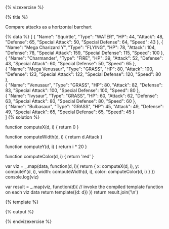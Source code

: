 {% vizexercise %}

{% title %}

Compare attacks as a horizontal barchart

{% data %}
[
  {
    "Name": "Squirtle",
    "Type": "WATER",
    "HP": 44,
    "Attack": 48,
    "Defense": 65,
    "Special Attack": 50,
    "Special Defense": 64,
    "Speed": 43
  },
  {
    "Name": "Mega Charizard Y",
    "Type": "FLYING",
    "HP": 78,
    "Attack": 104,
    "Defense": 78,
    "Special Attack": 159,
    "Special Defense": 115,
    "Speed": 100
  },  
  {
    "Name": "Charmander",
    "Type": "FIRE",
    "HP": 39,
    "Attack": 52,
    "Defense": 43,
    "Special Attack": 60,
    "Special Defense": 50,
    "Speed": 65
  },  
  {
    "Name": "Mega Venusaur",
    "Type": "GRASS",
    "HP": 80,
    "Attack": 100,
    "Defense": 123,
    "Special Attack": 122,
    "Special Defense": 120,
    "Speed": 80
  },  
  {
    "Name": "Venusaur",
    "Type": "GRASS",
    "HP": 80,
    "Attack": 82,
    "Defense": 83,
    "Special Attack": 100,
    "Special Defense": 100,
    "Speed": 80
  },    
  {
    "Name": "Ivysaur",
    "Type": "GRASS",
    "HP": 60,
    "Attack": 62,
    "Defense": 63,
    "Special Attack": 80,
    "Special Defense": 80,
    "Speed": 60
  },    
  {
    "Name": "Bulbasaur",
    "Type": "GRASS",
    "HP": 45,
    "Attack": 49,
    "Defense": 49,
    "Special Attack": 65,
    "Special Defense": 65,
    "Speed": 45
  }  
]
{% solution %}

function computeX(d, i) {
    return 0
}

function computeWidth(d, i) {
    return d.Attack
}

function computeY(d, i) {
    return i * 20
}

function computeColor(d, i) {
    return 'red'
}

var viz = _.map(data, function(d, i){
            return {
                x: computeX(d, i),
                y: computeY(d, i),
                width: computeWidth(d, i),
                color: computeColor(d, i)
            }
         })
console.log(viz)

var result = _.map(viz, function(d){
         // invoke the compiled template function on each viz data
         return template({d: d})
     })
return result.join('\n')

{% template %}
<g transform="translate(0 ${d.y})">
    <rect
         width="${d.width}"
         height="20"
         style="fill:${d.color};
                stroke-width:3;
                stroke:rgb(0,0,0)" />
</g>

{% output %}

<g transform="translate(0 0)">
    <rect
         width="48"
         height="20"
         style="fill:red;
                stroke-width:3;
                stroke:rgb(0,0,0)" />
</g>
<g transform="translate(0 20)">
    <rect
         width="104"
         height="20"
         style="fill:red;
                stroke-width:3;
                stroke:rgb(0,0,0)" />
</g>
<g transform="translate(0 40)">
    <rect
         width="52"
         height="20"
         style="fill:red;
                stroke-width:3;
                stroke:rgb(0,0,0)" />
</g>
<g transform="translate(0 60)">
    <rect
         width="100"
         height="20"
         style="fill:red;
                stroke-width:3;
                stroke:rgb(0,0,0)" />
</g>
<g transform="translate(0 80)">
    <rect
         width="82"
         height="20"
         style="fill:red;
                stroke-width:3;
                stroke:rgb(0,0,0)" />
</g>
<g transform="translate(0 100)">
    <rect
         width="62"
         height="20"
         style="fill:red;
                stroke-width:3;
                stroke:rgb(0,0,0)" />
</g>
<g transform="translate(0 120)">
    <rect
         width="49"
         height="20"
         style="fill:red;
                stroke-width:3;
                stroke:rgb(0,0,0)" />
</g>

{% endvizexercise %}
